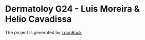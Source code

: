 # Dermatoloy G24 - Luis Moreira & Helio Cavadissa

The project is generated by [LoopBack](http://loopback.io).